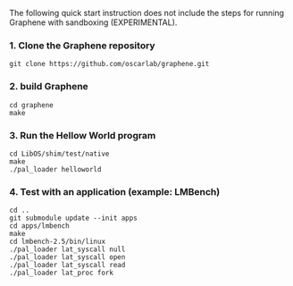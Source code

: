 The following quick start instruction does not include the steps for running Graphene with sandboxing (EXPERIMENTAL).

### 1. Clone the Graphene repository

    git clone https://github.com/oscarlab/graphene.git

### 2. build Graphene

    cd graphene
    make

### 3. Run the Hellow World program

    cd LibOS/shim/test/native
    make
    ./pal_loader helloworld

### 4. Test with an application (example: LMBench)

    cd ..
    git submodule update --init apps
    cd apps/lmbench
    make
    cd lmbench-2.5/bin/linux
    ./pal_loader lat_syscall null
    ./pal_loader lat_syscall open
    ./pal_loader lat_syscall read
    ./pal_loader lat_proc fork